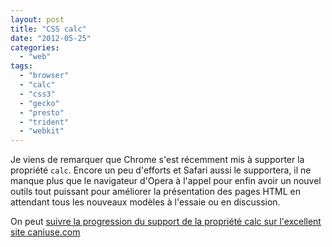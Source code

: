 ```yaml
---
layout: post
title: "CSS calc"
date: "2012-05-25"
categories: 
  - "web"
tags: 
  - "browser"
  - "calc"
  - "css3"
  - "gecko"
  - "presto"
  - "trident"
  - "webkit"
---
```


Je viens de remarquer que Chrome s'est récemment mis à supporter la propriété `calc`. Encore un peu d'efforts et Safari aussi le supportera, il ne manque plus que le navigateur d'Opera à l'appel pour enfin avoir un nouvel outils tout puissant pour améliorer la présentation des pages HTML en attendant tous les nouveaux modèles à l'essaie ou en discussion.

On peut [suivre la progression du support de la propriété calc sur l'excellent site caniuse.com](http://caniuse.com/#feat=calc "Suivre la progression du support de la propriété Calc sur les différents navigateurs")
